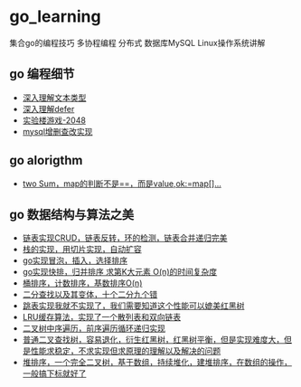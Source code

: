 # go_learning
集合go的编程技巧 多协程编程 分布式 数据库MySQL Linux操作系统讲解

## go 编程细节
* [深入理解文本类型](./go_coding/go_text.md)
* [深入理解defer](./go_coding/go_defer.md)
* [实验楼游戏-2048](./go_project/g2048.go)
* [mysql增删查改实现](./go_project_mysql/mysql_test.go)

## go alorigthm
* [two Sum，map的判断不是==，而是value,ok:=map[]...](./go_leetcode/two_sum.go)

## go 数据结构与算法之美
* [链表实现CRUD，链表反转，环的检测，链表合并递归完美](./go_alorigthm/listgo/golist_test.go)
* [栈的实现，用切片实现，自动扩容](./go_alorigthm/stackgo/stackgo_test.go)
* [go实现冒泡，插入，选择排序](./go_alorigthm/sortgo/sortgo_test.go)
* [go实现快排，归并排序 求第K大元素 O(n)的时间复杂度](./go_alorigthm/quickMergeSort/quickMergeSort_test.go)
* [桶排序，计数排序，基数排序O(n)](./go_alorigthm/bucketSort/bucketgo_test.go)
* [二分查找以及其变体，十个二分九个错](./go_alorigthm/binarySearch/binarySearch_test.go)
* [跳表实现我就不实现了，我们需要知道这个性能可以媲美红黑树](https://github.com/wangzheng0822/algo/blob/master/go/17_skiplist/skiplist.go)
* [LRU缓存算法，实现了一个散列表和双向链表](./go_alorigthm/hashTable/hashTable_test.go)
* [二叉树中序遍历，前序遍历循环递归实现](./go_alorigthm/binaryTree/binaryTree_test.go)
* [普通二叉查找树，容易退化，衍生红黑树，红黑树平衡，但是实现难度大，但是性能求稳定，不求实现但求原理的理解以及解决的问题](./go_alorigthm/binaryTreeSearch/binaryTreeSearch_test.go)
* [堆排序，一个完全二叉树，基于数组，持续堆化，建堆排序，在数组的操作，一般搞下标就好了](./go_alorigthm/heapSort/heapSort_test.go)
